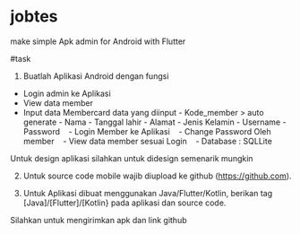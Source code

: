 # jobtes
make simple Apk admin  for Android with Flutter

#task

1. Buatlah Aplikasi Android dengan fungsi
- Login admin ke Aplikasi
- View data member
- Input data Membercard
      data yang diinput
        - Kode_member > auto generate
        - Nama
        - Tanggal lahir
        - Alamat
        - Jenis Kelamin
        - Username
        - Password
   - Login Member ke Aplikasi
   - Change Password Oleh member
   - View data member sesuai Login
   - Database : SQLLite

Untuk design aplikasi silahkan untuk didesign semenarik mungkin

2. Untuk source code mobile wajib diupload ke github (https://github.com).

3. Untuk Aplikasi dibuat menggunakan Java/Flutter/Kotlin, berikan tag [Java]/[Flutter]/[Kotlin} pada aplikasi dan source code.

Silahkan untuk mengirimkan apk dan link github
